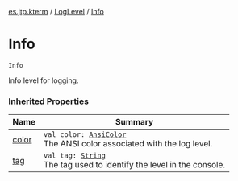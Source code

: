 [es.jtp.kterm](../index.md) / [LogLevel](index.md) / [Info](./-info.md)

# Info

`Info`

Info level for logging.

### Inherited Properties

| Name | Summary |
|---|---|
| [color](color.md) | `val color: `[`AnsiColor`](../-ansi-color/index.md)<br>The ANSI color associated with the log level. |
| [tag](tag.md) | `val tag: `[`String`](https://kotlinlang.org/api/latest/jvm/stdlib/kotlin/-string/index.html)<br>The tag used to identify the level in the console. |
